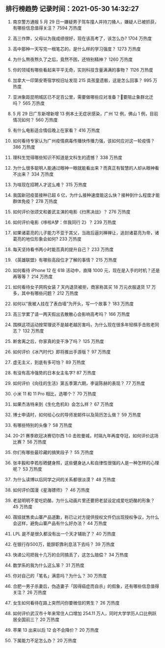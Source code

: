 
## 排行榜趋势 记录时间：2021-05-30 14:32:27
  
  1. 南京警方通报 5 月 29 日一嫌疑男子驾车撞人并持刀捅人，嫌疑人已被抓获，有哪些信息值得关注？ 7594 万热度
    
  2. 高三作弊，父母以为我成绩很好，现在该高考了，该怎么办? 1704 万热度
    
  3. 高中那种一天写完一根笔芯的，是什么样的学习强度？ 1273 万热度
    
  4. 为什么熬夜熬久了之后，竟然不困，还特别精神？ 1260 万热度
    
  5. 你的领域有哪些看起来平平无奇，实则科技含量满满的事物？ 1126 万热度
    
  6. 加拿大一印第安寄宿学校旧址发现 215 具孩童遗骸，这是怎么回事？ 995 万热度
    
  7. 亚洲象距昆明城区已不足百公里，需要做哪些应对准备？要阻止象群北迁吗？ 565 万热度
    
  8. 5 月 29 日广东新增新增 13 例本土无症状感染，广州 12 例，佛山 1 例，目前情况如何？ 560 万热度
    
  9. 有什么电影适合情侣晚上在家看？ 416 万热度
    
  10. 如何看待专家认为广州疫情病毒传播快传播力强，该如何应对这一轮疫情？ 386 万热度
    
  11. 理科生觉得哪些知识不知道是文科生的遗憾？ 338 万热度
    
  12. 为什么很多聪明人能通过眼神一眼就能看出来？而真正有智慧的人却从眼神看不出来？ 334 万热度
    
  13. 为啥现在招聘人才这么难？ 315 万热度
    
  14. 我国新冠疫苗接种已超 6 亿，为什么接种速度能这么快？接种到什么程度才能群体免疫？ 278 万热度
    
  15. 如何评价张颂文和姜武主演的电影《扫黑决战》？ 276 万热度
    
  16. 如何评价电影《哆啦A梦：伴我同行 2》？ 239 万热度
    
  17. 如果诸葛亮的儿子能力不亚于其父，当政后逼刘禅禅让，追封诸葛亮为帝，诸葛亮的地位形象会如何? 233 万热度
    
  18. 每天坚持看书两小时能否真的提升自己？ 233 万热度
    
  19. 《英雄联盟》有哪些高段位才了解的事情？ 215 万热度
    
  20. 如何看待 iPhone 12 在 618 活动中，直降 1000 元，现在是入手的时机？还是再等等？ 214 万热度
    
  21. 如何看待女子网购女装 7 天内退货被拒，商家称其买 18 万元衣服退货 17 万多，其中有哪些问题？ 212 万热度
    
  22. 如何以“我被人挂在了表白墙”为开头，写一个故事？ 183 万热度
    
  23. 高三学累了请一两天假出去散散心会影响高考吗？ 166 万热度
    
  24. 围棋这项运动按常理说不是越老越厉害吗，为什么现在很多年轻棋手击败老同志？ 132 万热度
    
  25. 断舍离之后，你家真的变干净了吗？ 125 万热度
    
  26. 如何评价《冰汽时代》即将推出手游版？ 97 万热度
    
  27. 虚无主义，到底有多可怕？ 89 万热度
    
  28. 有没有高冷强势的日本女主名字? 87 万热度
    
  29. 如何评价《向往的生活》第五季第六期，李诞陈赫的表现？ 77 万热度
    
  30. 小米 11 和 11 Pro 相比，选哪个？ 70 万热度
    
  31. 如果杰洛特来到《生化危机8》会怎么样？ 67 万热度
    
  32. 博士申请时，如何给心仪的导师发邮件以及简历怎么做？ 59 万热度
    
  33. 有哪些特别的头像？ 58 万热度
    
  34. 20-21 赛季欧冠决赛切尔西 1:0 击败曼城，时隔九年再度夺冠，如何评价这场比赛？ 56 万热度
    
  35. 你们有哪些最珍藏的搞笑段子？ 55 万热度
    
  36. 张丰毅和李若彤晒健身照，这些健身达人和自律性很强的人是一种怎样的心理呢？ 53 万热度
    
  37. 为什么读博以后同学之间的关系都很淡漠？ 48 万热度
    
  38. 如何评价国漫《星海镖师》？ 46 万热度
    
  39. 老鼠明明不爱吃奶酪，为什么动画片里还要把老鼠设定成爱吃奶酪的形象？ 45 万热度
    
  40. 薇娅就售卖山寨产品道歉，称已让对方提供授权文件仍出现授权争议，为什么会这样，避免山寨产品有什么好办法？ 44 万热度
    
  41. LPL 是不是很久都没有出一个天才辅助了？ 40 万热度
    
  42. 在银行存500万，能辞职靠利息活下去吗？ 39 万热度
    
  43. 快递公司把我十几万的合同搞丢了，这怎么赔偿？ 34 万热度
    
  44. 数学系的我为什么这么笨？ 31 万热度
    
  45. 你对自己的「笔名」满意吗？为什么？ 30 万热度
    
  46. 合肥一男子杀妻后，伪造妻子「因得癌症而自杀」的假象，还有哪些信息值得关注？ 26 万热度
    
  47. 女生如何看待在路上突然问你要微信的男生？ 26 万热度
    
  48. 如何评价武汉市十年来常住人口增加 254.11 万人，同时大学学历人口比例跃居全国前三？ 20 万热度
    
  49. 苹果 13 出来以后 12 会不会降价？ 20 万热度
    
  50. 下属能力不足怎么办？ 20 万热度
    